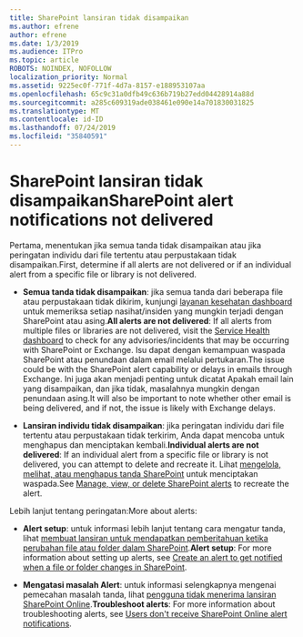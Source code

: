 ```yaml
---
title: SharePoint lansiran tidak disampaikan
ms.author: efrene
author: efrene
ms.date: 1/3/2019
ms.audience: ITPro
ms.topic: article
ROBOTS: NOINDEX, NOFOLLOW
localization_priority: Normal
ms.assetid: 9225ec0f-771f-4d7a-8157-e188953107aa
ms.openlocfilehash: 65c9c31a0dfb49c636b719b27edd04428914a88d
ms.sourcegitcommit: a285c609319ade038461e090e14a701830031825
ms.translationtype: MT
ms.contentlocale: id-ID
ms.lasthandoff: 07/24/2019
ms.locfileid: "35840591"
---
```

# <a name="sharepoint-alert-notifications-not-delivered"></a><span data-ttu-id="b1016-102">SharePoint lansiran tidak disampaikan</span><span class="sxs-lookup"><span data-stu-id="b1016-102">SharePoint alert notifications not delivered</span></span> 

<span data-ttu-id="b1016-103">Pertama, menentukan jika semua tanda tidak disampaikan atau jika peringatan individu dari file tertentu atau perpustakaan tidak disampaikan.</span><span class="sxs-lookup"><span data-stu-id="b1016-103">First, determine if all alerts are not delivered or if an individual alert from a specific file or library is not delivered.</span></span>

- <span data-ttu-id="b1016-104">**Semua tanda tidak disampaikan**: jika semua tanda dari beberapa file atau perpustakaan tidak dikirim, kunjungi [layanan kesehatan dashboard](https://admin.microsoft.com/AdminPortal/Home#/servicehealth) untuk memeriksa setiap nasihat/insiden yang mungkin terjadi dengan SharePoint atau asing.</span><span class="sxs-lookup"><span data-stu-id="b1016-104">**All alerts are not delivered**:  If all alerts from multiple files or libraries are not delivered, visit the [Service Health dashboard](https://admin.microsoft.com/AdminPortal/Home#/servicehealth) to check for any advisories/incidents that may be occurring with SharePoint or Exchange.</span></span> <span data-ttu-id="b1016-105">Isu dapat dengan kemampuan waspada SharePoint atau penundaan dalam email melalui pertukaran.</span><span class="sxs-lookup"><span data-stu-id="b1016-105">The issue could be with the SharePoint alert capability or delays in emails through Exchange.</span></span> <span data-ttu-id="b1016-106">Ini juga akan menjadi penting untuk dicatat Apakah email lain yang disampaikan, dan jika tidak, masalahnya mungkin dengan penundaan asing.</span><span class="sxs-lookup"><span data-stu-id="b1016-106">It will also be important to note whether other email is being delivered, and if not, the issue is likely with Exchange delays.</span></span> 

- <span data-ttu-id="b1016-107">**Lansiran individu tidak disampaikan**: jika peringatan individu dari file tertentu atau perpustakaan tidak terkirim, Anda dapat mencoba untuk menghapus dan menciptakan kembali.</span><span class="sxs-lookup"><span data-stu-id="b1016-107">**Individual alerts are not delivered**:  If an individual alert from a specific file or library is not delivered, you can attempt to delete and recreate it.</span></span> <span data-ttu-id="b1016-108">Lihat [mengelola, melihat, atau menghapus tanda SharePoint</a> untuk menciptakan waspada](https://support.office.com/article/manage-view-or-delete-sharepoint-alerts-99dfb19c-9a90-4a8c-aba1-aa8c8afb0de2#ID0EAADAAA=Online).</span><span class="sxs-lookup"><span data-stu-id="b1016-108">See [Manage, view, or delete SharePoint alerts</a> to recreate the alert](https://support.office.com/article/manage-view-or-delete-sharepoint-alerts-99dfb19c-9a90-4a8c-aba1-aa8c8afb0de2#ID0EAADAAA=Online).</span></span> 
 
<span data-ttu-id="b1016-109">Lebih lanjut tentang peringatan:</span><span class="sxs-lookup"><span data-stu-id="b1016-109">More about alerts:</span></span>

- <span data-ttu-id="b1016-110">**Alert setup**: untuk informasi lebih lanjut tentang cara mengatur tanda, lihat [membuat lansiran untuk mendapatkan pemberitahuan ketika perubahan file atau folder dalam SharePoint](https://support.office.com/article/create-an-alert-to-get-notified-when-a-file-or-folder-changes-in-sharepoint-e5a79e7b-a146-46da-a9ef-d65409ba8918).</span><span class="sxs-lookup"><span data-stu-id="b1016-110">**Alert setup**: For more information about setting up alerts, see [Create an alert to get notified when a file or folder changes in SharePoint](https://support.office.com/article/create-an-alert-to-get-notified-when-a-file-or-folder-changes-in-sharepoint-e5a79e7b-a146-46da-a9ef-d65409ba8918).</span></span>

- <span data-ttu-id="b1016-111">**Mengatasi masalah Alert**: untuk informasi selengkapnya mengenai pemecahan masalah tanda, lihat [pengguna tidak menerima lansiran SharePoint Online](https://support.office.com/article/users-don-t-receive-sharepoint-online-alert-notifications-14fc22dd-e873-482c-844d-f67ad41313f1).</span><span class="sxs-lookup"><span data-stu-id="b1016-111">**Troubleshoot alerts**:  For more information about troubleshooting alerts, see [Users don't receive SharePoint Online alert notifications](https://support.office.com/article/users-don-t-receive-sharepoint-online-alert-notifications-14fc22dd-e873-482c-844d-f67ad41313f1).</span></span>



